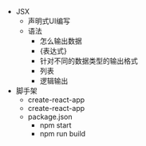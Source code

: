 - JSX
  - 声明式UI编写
  - 语法
    - 怎么输出数据
    - {表达式}
    - 针对不同的数据类型的输出格式
    - 列表
    - 逻辑输出
- 脚手架
  - create-react-app
  - create-react-app <projectName>
  - package.json
    - npm start
    - npm run build